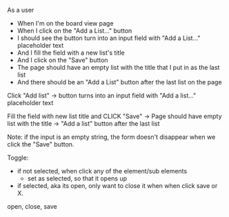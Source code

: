 As a user

- When I'm on the board view page
- When I click on the "Add a List..." button
- I should see the button turn into an input field with "Add a List..." placeholder text
- And I fill the field with a new list's title
- And I click on the "Save" button
- The page should have an empty list with the title that I put in as the last list
- And there should be an "Add a List" button after the last list on the page

Click "Add list"
-> button turns into an input field with "Add a list..." placeholder text

Fill the field with new list title and CLICK "Save"
-> Page should have empty list with the title
-> "Add a list" button after the last list

Note: if the input is an empty string, the form doesn't disappear when we click the "Save" button.

Toggle:

- if not selected, when click any of the element/sub elements
  - set as selected, so that it opens up
- if selected, aka its open, only want to close it when when click save or X.

open, close, save
